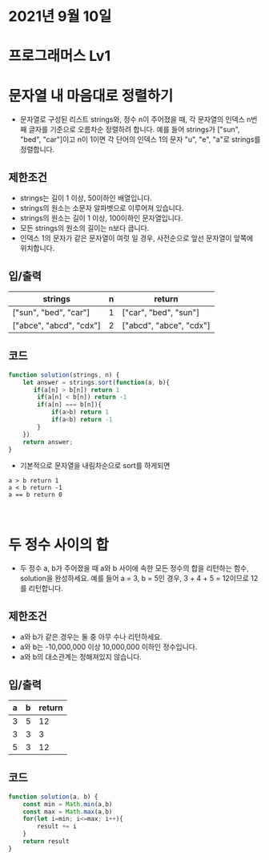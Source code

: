 # 2021년 9월 10일
# 프로그래머스 Lv1
# 문자열 내 마음대로 정렬하기
- 문자열로 구성된 리스트 strings와, 정수 n이 주어졌을 때, 각 문자열의 인덱스 n번째 글자를 기준으로 오름차순 정렬하려 합니다. 예를 들어 strings가 ["sun", "bed", "car"]이고 n이 1이면 각 단어의 인덱스 1의 문자 "u", "e", "a"로 strings를 정렬합니다.
## 제한조건 
- strings는 길이 1 이상, 50이하인 배열입니다.
- strings의 원소는 소문자 알파벳으로 이루어져 있습니다.
- strings의 원소는 길이 1 이상, 100이하인 문자열입니다.
- 모든 strings의 원소의 길이는 n보다 큽니다.
- 인덱스 1의 문자가 같은 문자열이 여럿 일 경우, 사전순으로 앞선 문자열이 앞쪽에 위치합니다.
## 입/출력
|strings|n|return|
|------|---|---|
|["sun", "bed", "car"]|1|["car", "bed", "sun"]|
|["abce", "abcd", "cdx"]|2|["abcd", "abce", "cdx"]|
## 코드
```javascript
function solution(strings, n) {
    let answer = strings.sort(function(a, b){
       if(a[n] > b[n]) return 1
        if(a[n] < b[n]) return -1
        if(a[n] === b[n]){
            if(a>b) return 1
            if(a<b) return -1
        }
    })
    return answer;
}
```
- 기본적으로 문자열을 내림차순으로 sort를 하게되면 
```
a > b return 1
a < b return -1
a == b return 0
```

<br>

# 두 정수 사이의 합
- 두 정수 a, b가 주어졌을 때 a와 b 사이에 속한 모든 정수의 합을 리턴하는 함수, solution을 완성하세요.
예를 들어 a = 3, b = 5인 경우, 3 + 4 + 5 = 12이므로 12를 리턴합니다.
## 제한조건 
- a와 b가 같은 경우는 둘 중 아무 수나 리턴하세요.
- a와 b는 -10,000,000 이상 10,000,000 이하인 정수입니다.
- a와 b의 대소관계는 정해져있지 않습니다.
## 입/출력
|a|b|return|
|------|---|---|
|3|5|12|
|3|3|3|
|5|3|12|
## 코드
```javascript
function solution(a, b) {
    const min = Math.min(a,b)
    const max = Math.max(a,b)
    for(let i=min; i<=max; i++){
        result += i
    }
    return result
}
```

